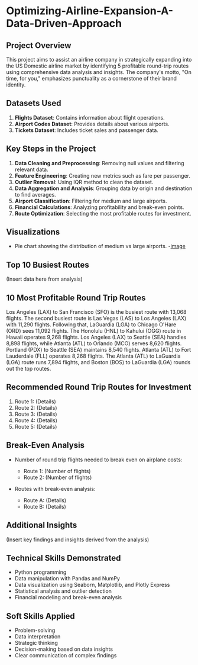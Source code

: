 # Optimizing-Airline-Expansion-A-Data-Driven-Approach
## Project Overview
This project aims to assist an airline company in strategically expanding into the US Domestic airline market by identifying 5 profitable round-trip routes using comprehensive data analysis and insights. The company's motto, "On time, for you," emphasizes punctuality as a cornerstone of their brand identity.
## Datasets Used
1. **Flights Dataset**: Contains information about flight operations.
2. **Airport Codes Dataset**: Provides details about various airports.
3. **Tickets Dataset**: Includes ticket sales and passenger data.
## Key Steps in the Project
1. **Data Cleaning and Preprocessing**: Removing null values and filtering relevant data.
2. **Feature Engineering**: Creating new metrics such as fare per passenger.
3. **Outlier Removal**: Using IQR method to clean the dataset.
4. **Data Aggregation and Analysis**: Grouping data by origin and destination to find averages.
5. **Airport Classification**: Filtering for medium and large airports.
6. **Financial Calculations**: Analyzing profitability and break-even points.
7. **Route Optimization**: Selecting the most profitable routes for investment.
## Visualizations
- Pie chart showing the distribution of medium vs large airports.
-[image](https://github.com/user-attachments/assets/bc220771-f7d4-4087-907f-0f4ebc2f4dd9)
## Top 10 Busiest Routes
(Insert data here from analysis)

## 10 Most Profitable Round Trip Routes
Los Angeles (LAX) to San Francisco (SFO) is the busiest route with 13,068 flights. The second busiest route is Las Vegas (LAS) to Los Angeles (LAX) with 11,290 flights. Following that, LaGuardia (LGA) to Chicago O'Hare (ORD) sees 11,092 flights.
The Honolulu (HNL) to Kahului (OGG) route in Hawaii operates 9,268 flights. Los Angeles (LAX) to Seattle (SEA) handles 8,898 flights, while Atlanta (ATL) to Orlando (MCO) serves 8,620 flights.
Portland (PDX) to Seattle (SEA) maintains 8,540 flights. Atlanta (ATL) to Fort Lauderdale (FLL) operates 8,268 flights. The Atlanta (ATL) to LaGuardia (LGA) route runs 7,894 flights, and Boston (BOS) to LaGuardia (LGA) rounds out the top routes.

## Recommended Round Trip Routes for Investment
1. Route 1: (Details)
2. Route 2: (Details)
3. Route 3: (Details)
4. Route 4: (Details)
5. Route 5: (Details)

## Break-Even Analysis
- Number of round trip flights needed to break even on airplane costs:
  - Route 1: (Number of flights)
  - Route 2: (Number of flights)
  
- Routes with break-even analysis:
  - Route A: (Details)
  - Route B: (Details)

## Additional Insights
(Insert key findings and insights derived from the analysis)

## Technical Skills Demonstrated
- Python programming
- Data manipulation with Pandas and NumPy
- Data visualization using Seaborn, Matplotlib, and Plotly Express
- Statistical analysis and outlier detection
- Financial modeling and break-even analysis

## Soft Skills Applied
- Problem-solving
- Data interpretation
- Strategic thinking
- Decision-making based on data insights
- Clear communication of complex findings

